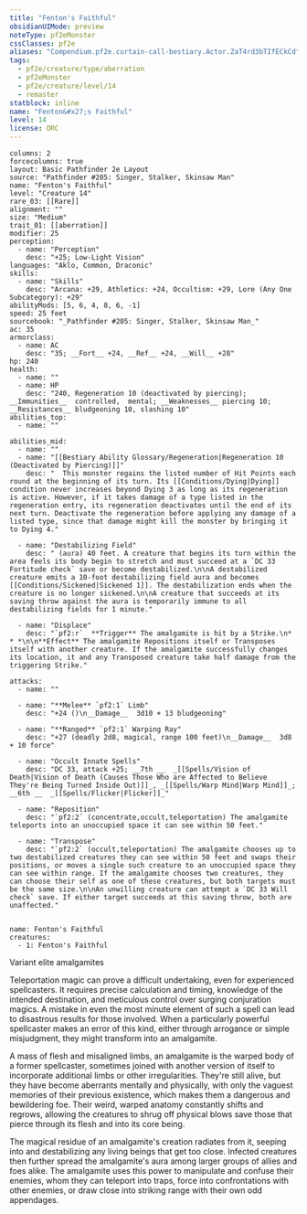 ```yaml
---
title: "Fenton's Faithful"
obsidianUIMode: preview
noteType: pf2eMonster
cssClasses: pf2e
aliases: "Compendium.pf2e.curtain-call-bestiary.Actor.ZaT4rd3bTIfECkCd" 
tags:
  - pf2e/creature/type/aberration
  - pf2eMonster
  - pf2e/creature/level/14
  - remaster
statblock: inline
name: "Fenton&#x27;s Faithful"
level: 14
license: ORC
---
```


```statblock
columns: 2
forcecolumns: true
layout: Basic Pathfinder 2e Layout
source: "Pathfinder #205: Singer, Stalker, Skinsaw Man"
name: "Fenton's Faithful"
level: "Creature 14"
rare_03: [[Rare]]
alignment: ""
size: "Medium"
trait_01: [[aberration]]
modifier: 25
perception:
  - name: "Perception"
    desc: "+25; Low-Light Vision"
languages: "Aklo, Common, Draconic"
skills:
  - name: "Skills"
    desc: "Arcana: +29, Athletics: +24, Occultism: +29, Lore (Any One Subcategory): +29"
abilityMods: [5, 6, 4, 8, 6, -1]
speed: 25 feet
sourcebook: "_Pathfinder #205: Singer, Stalker, Skinsaw Man_"
ac: 35
armorclass:
  - name: AC
    desc: "35; __Fort__ +24, __Ref__ +24, __Will__ +28"
hp: 240
health:
  - name: ""
  - name: HP
    desc: "240, Regeneration 10 (deactivated by piercing); __Immunities__  controlled,  mental; __Weaknesses__ piercing 10; __Resistances__ bludgeoning 10, slashing 10"
abilities_top:
  - name: ""

abilities_mid:
  - name: ""
  - name: "[[Bestiary Ability Glossary/Regeneration|Regeneration 10 (Deactivated by Piercing)]]"
    desc: "  This monster regains the listed number of Hit Points each round at the beginning of its turn. Its [[Conditions/Dying|Dying]] condition never increases beyond Dying 3 as long as its regeneration is active. However, if it takes damage of a type listed in the regeneration entry, its regeneration deactivates until the end of its next turn. Deactivate the regeneration before applying any damage of a listed type, since that damage might kill the monster by bringing it to Dying 4."

  - name: "Destabilizing Field"
    desc: " (aura) 40 feet. A creature that begins its turn within the area feels its body begin to stretch and must succeed at a `DC 33 Fortitude check` save or become destabilized.\n\nA destabilized creature emits a 10-foot destabilizing field aura and becomes [[Conditions/Sickened|Sickened 1]]. The destabilization ends when the creature is no longer sickened.\n\nA creature that succeeds at its saving throw against the aura is temporarily immune to all destabilizing fields for 1 minute."

  - name: "Displace"
    desc: "`pf2:r`  **Trigger** The amalgamite is hit by a Strike.\n* * *\n\n**Effect** The amalgamite Repositions itself or Transposes itself with another creature. If the amalgamite successfully changes its location, it and any Transposed creature take half damage from the triggering Strike."

attacks:
  - name: ""

  - name: "**Melee** `pf2:1` Limb"
    desc: "+24 ()\n__Damage__  3d10 + 13 bludgeoning"

  - name: "**Ranged** `pf2:1` Warping Ray"
    desc: "+27 (deadly 2d8, magical, range 100 feet)\n__Damage__  3d8 + 10 force"

  - name: "Occult Innate Spells"
    desc: "DC 33, attack +25; __7th __  _[[Spells/Vision of Death|Vision of Death (Causes Those Who are Affected to Believe They're Being Turned Inside Out)]]_, _[[Spells/Warp Mind|Warp Mind]]_; __6th __  _[[Spells/Flicker|Flicker]]_"

  - name: "Reposition"
    desc: "`pf2:2` (concentrate,occult,teleportation) The amalgamite teleports into an unoccupied space it can see within 50 feet."

  - name: "Transpose"
    desc: "`pf2:2` (occult,teleportation) The amalgamite chooses up to two destabilized creatures they can see within 50 feet and swaps their positions, or moves a single such creature to an unoccupied space they can see within range. If the amalgamite chooses two creatures, they can choose their self as one of these creatures, but both targets must be the same size.\n\nAn unwilling creature can attempt a `DC 33 Will check` save. If either target succeeds at this saving throw, both are unaffected."
 
```

```encounter-table
name: Fenton's Faithful
creatures:
  - 1: Fenton's Faithful
```


Variant elite amalgamites

Teleportation magic can prove a difficult undertaking, even for experienced spellcasters. It requires precise calculation and timing, knowledge of the intended destination, and meticulous control over surging conjuration magics. A mistake in even the most minute element of such a spell can lead to disastrous results for those involved. When a particularly powerful spellcaster makes an error of this kind, either through arrogance or simple misjudgment, they might transform into an amalgamite.

A mass of flesh and misaligned limbs, an amalgamite is the warped body of a former spellcaster, sometimes joined with another version of itself to incorporate additional limbs or other irregularities. They're still alive, but they have become aberrants mentally and physically, with only the vaguest memories of their previous existence, which makes them a dangerous and bewildering foe. Their weird, warped anatomy constantly shifts and regrows, allowing the creatures to shrug off physical blows save those that pierce through its flesh and into its core being.

The magical residue of an amalgamite's creation radiates from it, seeping into and destabilizing any living beings that get too close. Infected creatures then further spread the amalgamite's aura among larger groups of allies and foes alike. The amalgamite uses this power to manipulate and confuse their enemies, whom they can teleport into traps, force into confrontations with other enemies, or draw close into striking range with their own odd appendages.
